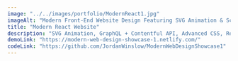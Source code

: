 ```yaml
---
image: "../../images/portfolio/ModernReact1.jpg"
imageAlt: "Modern Front-End Website Design Featuring SVG Animation & Scroll-Handlers"
title: "Modern React Website"
description: "SVG Animation, GraphQL + Contentful API, Advanced CSS, Responsive Design & Image Optimization."
demoLink: "https://modern-web-design-showcase-1.netlify.com/"
codeLink: "https://github.com/JordanWinslow/ModernWebDesignShowcase1"
---
```

